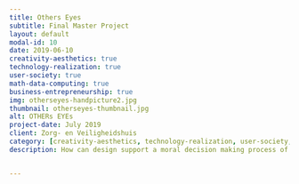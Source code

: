 ```yaml
---
title: Others Eyes
subtitle: Final Master Project
layout: default
modal-id: 10
date: 2019-06-10
creativity-aesthetics: true
technology-realization: true
user-society: true
math-data-computing: true
business-entrepreneurship: true
img: otherseyes-handpicture2.jpg
thumbnail: otherseyes-thumbnail.jpg
alt: OTHERs EYEs
project-date: July 2019
client: Zorg- en Veiligheidshuis
category: [creativity-aesthetics, technology-realization, user-society, math-data-computing, business-entrepreneurship]
description: How can design support a moral decision making process of individuals and organisations in specific wicked problemcases? <br><br> Others Eyes is a tool designed to explore the different perspectives on a problem. First, one person becomes aware of her/his perspectives through the positioning of characters on the Perception board which create different views on the problem case at hand. Only after this process the perceptions of others can be taken into account. This approach leads to a better understanding and more enriched dialogue between professionals. <br><br> Through the enriched perception of all the participants a more cohesive decision is taken which does right to all involved people in the case. <br><br> Others Eyes supports the leader inside a coalition of collaborating organisations working on wicked problems and support professionals during moral decision making process within a complex organisational environment.


---
```

